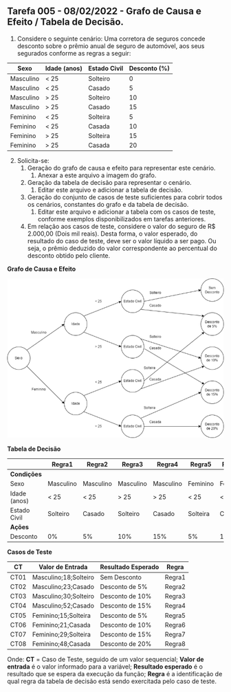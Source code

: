 ## Tarefa 005 - 08/02/2022 - Grafo de Causa e Efeito / Tabela de Decisão.

1. Considere o seguinte cenário: Uma corretora de seguros concede desconto sobre o prêmio anual de seguro de automóvel, aos seus segurados conforme as regras a seguir:

|Sexo|Idade (anos)|Estado Civil|Desconto (%)|
|---|---|---|---|
|Masculino|< 25|Solteiro|0|
|Masculino|< 25|Casado|5|
|Masculino|> 25|Solteiro|10|
|Masculino|> 25|Casado|15|
|Feminino|< 25|Solteira|5|
|Feminino|< 25|Casada|10|
|Feminino|> 25|Solteira|15|
|Feminino|> 25|Casada|20|

2. Solicita-se:
   1. Geração do grafo de causa e efeito para representar este cenário.
      1. Anexar a este arquivo a imagem do grafo.
   2. Geração da tabela de decisão para representar o cenário.
      1. Editar este arquivo e adicionar a tabela de decisão.
   3. Geração do conjunto de casos de teste suficientes para cobrir todos os cenários, constantes do grafo e da tabela de decisão.
      1. Editar este arquivo e adicionar a tabela com os casos de teste, conforme exemplos disponibilizados em tarefas anteriores.
   4. Em relação aos casos de teste, considere o valor do seguro de R$ 2.000,00 (Dois mil reais). Desta forma, o valor esperado, do resultado do caso de teste, deve ser o valor líquido a ser pago. Ou seja, o prêmio deduzido do valor correspondente ao percentual do desconto obtido pelo cliente.

**Grafo de Causa e Efeito**

<img src="https://github.com/GustavoMarques02/ts-2021-2/blob/main/Tarefa-005/imagens/Grafo-de-Causa-e-Efeito.png">

**Tabela de Decisão**

| |Regra1|Regra2|Regra3|Regra4|Regra5|Regra6|Regra7|Regra8|
|---|---|---|---|---|---|---|---|---|
|**Condições**| | | | | | | | |
|Sexo|Masculino|Masculino|Masculino|Masculino|Feminino|Feminino|Feminino|Feminino|
|Idade (anos)|< 25|< 25|> 25|> 25|< 25|< 25|> 25|> 25|
|Estado Civil|Solteiro|Casado|Solteiro|Casado|Solteira|Casada|Solteira|Casada|
|**Ações**| | | | | | | | |
|Desconto|0%|5%|10%|15%|5%|10%|15%|20%|

**Casos de Teste**

|CT|Valor de Entrada|Resultado Esperado|Regra|
|--|--|--|--|
|CT01|Masculino;18;Solteiro          |Sem Desconto       |Regra1|
|CT02|Masculino;23;Casado            |Desconto de 5%     |Regra2|
|CT03|Masculino;30;Solteiro          |Desconto de 10%    |Regra3|
|CT04|Masculino;52;Casado            |Desconto de 15%    |Regra4|
|CT05|Feminino;15;Solteira           |Desconto de 5%     |Regra5|
|CT06|Feminino;21;Casada             |Desconto de 10%    |Regra6|
|CT07|Feminino;29;Solteira           |Desconto de 15%    |Regra7|
|CT08|Feminino;48;Casada             |Desconto de 20%    |Regra8|

Onde:
**CT** = Caso de Teste, seguido de um valor sequencial;
**Valor de entrada** é o valor informado para a variável;
**Resultado esperado** é o resultado que se espera da execução da função;
**Regra** é a identificação de qual regra da tabela de decisão está sendo exercitada pelo caso de teste.